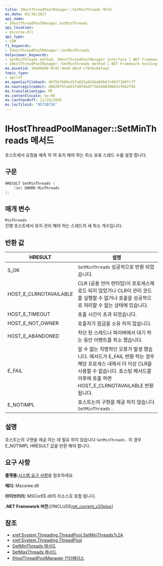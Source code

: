 ```yaml
---
title: IHostThreadPoolManager::SetMinThreads 메서드
ms.date: 03/30/2017
api_name:
- IHostThreadPoolManager.SetMinThreads
api_location:
- mscoree.dll
api_type:
- COM
f1_keywords:
- IHostThreadPoolManager::SetMinThreads
helpviewer_keywords:
- SetMinThreads method, IHostThreadPoolManager interface [.NET Framework hosting]
- IHostThreadPoolManager::SetMinThreads method [.NET Framework hosting]
ms.assetid: 10409db9-9fd2-4e4d-b8cd-cf6fec0afaa2
topic_type:
- apiref
ms.openlocfilehash: d6f56f689a35fa025a924be0db67c893f160fc7f
ms.sourcegitcommit: d8020797a6657d0fbbdff362b80300815f682f94
ms.translationtype: MT
ms.contentlocale: ko-KR
ms.lasthandoff: 11/24/2020
ms.locfileid: "95730736"
---
```

# <a name="ihostthreadpoolmanagersetminthreads-method"></a>IHostThreadPoolManager::SetMinThreads 메서드

호스트에서 요청을 예측 하 여 유지 해야 하는 최소 유휴 스레드 수를 설정 합니다.  
  
## <a name="syntax"></a>구문  
  
```cpp  
HRESULT SetMinThreads (  
    [in] DWORD MinThreads  
);  
```  
  
## <a name="parameters"></a>매개 변수  

 `MinThreads`  
 진행 호스트에서 유지 관리 해야 하는 스레드의 새 최소 개수입니다.  
  
## <a name="return-value"></a>반환 값  
  
|HRESULT|설명|  
|-------------|-----------------|  
|S_OK|`SetMinThreads` 성공적으로 반환 되었습니다.|  
|HOST_E_CLRNOTAVAILABLE|CLR (공용 언어 런타임)이 프로세스에 로드 되지 않았거나 CLR이 관리 코드를 실행할 수 없거나 호출을 성공적으로 처리할 수 없는 상태에 있습니다.|  
|HOST_E_TIMEOUT|호출 시간이 초과 되었습니다.|  
|HOST_E_NOT_OWNER|호출자가 잠금을 소유 하지 않습니다.|  
|HOST_E_ABANDONED|차단 된 스레드나 파이버에서 대기 하는 동안 이벤트를 취소 했습니다.|  
|E_FAIL|알 수 없는 치명적인 오류가 발생 했습니다. 메서드가 E_FAIL 반환 하는 경우 해당 프로세스 내에서 더 이상 CLR을 사용할 수 없습니다. 호스팅 메서드를 이후에 호출 하면 HOST_E_CLRNOTAVAILABLE 반환 됩니다.|  
|E_NOTIMPL|호스트는의 구현을 제공 하지 않습니다 `SetMinThreads` .|  
  
## <a name="remarks"></a>설명  

 호스트는의 구현을 제공 하는 데 필요 하지 않습니다 `SetMinThreads` . 이 경우 E_NOTIMPL HRESULT 값을 반환 해야 합니다.  
  
## <a name="requirements"></a>요구 사항  

 **플랫폼:**[시스템 요구 사항](../../get-started/system-requirements.md)을 참조하세요.  
  
 **헤더:** Mscoree.dll  
  
 **라이브러리:** MSCorEE.dll의 리소스로 포함 됩니다.  
  
 **.NET Framework 버전:**[!INCLUDE[net_current_v20plus](../../../../includes/net-current-v20plus-md.md)]  
  
## <a name="see-also"></a>참조

- <xref:System.Threading.ThreadPool.SetMinThreads%2A>
- <xref:System.Threading.ThreadPool>
- [GetMinThreads 메서드](ihostthreadpoolmanager-getminthreads-method.md)
- [SetMaxThreads 메서드](ihostthreadpoolmanager-setmaxthreads-method.md)
- [IHostThreadPoolManager 인터페이스](ihostthreadpoolmanager-interface.md)
